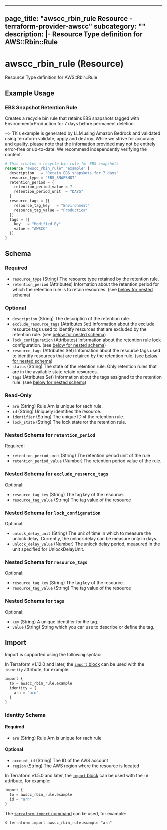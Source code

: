 
---
page_title: "awscc_rbin_rule Resource - terraform-provider-awscc"
subcategory: ""
description: |-
  Resource Type definition for AWS::Rbin::Rule
---

# awscc_rbin_rule (Resource)

Resource Type definition for AWS::Rbin::Rule

## Example Usage

### EBS Snapshot Retention Rule

Creates a recycle bin rule that retains EBS snapshots tagged with Environment=Production for 7 days before permanent deletion.

~> This example is generated by LLM using Amazon Bedrock and validated using terraform validate, apply and destroy. While we strive for accuracy and quality, please note that the information provided may not be entirely error-free or up-to-date. We recommend independently verifying the content.

```terraform
# This creates a recycle bin rule for EBS snapshots
resource "awscc_rbin_rule" "example" {
  description   = "Retain EBS snapshots for 7 days"
  resource_type = "EBS_SNAPSHOT"
  retention_period = {
    retention_period_value = 7
    retention_period_unit  = "DAYS"
  }
  resource_tags = [{
    resource_tag_key   = "Environment"
    resource_tag_value = "Production"
  }]
  tags = [{
    key   = "Modified By"
    value = "AWSCC"
  }]
}
```

<!-- schema generated by tfplugindocs -->
## Schema

### Required

- `resource_type` (String) The resource type retained by the retention rule.
- `retention_period` (Attributes) Information about the retention period for which the retention rule is to retain resources. (see [below for nested schema](#nestedatt--retention_period))

### Optional

- `description` (String) The description of the retention rule.
- `exclude_resource_tags` (Attributes Set) Information about the exclude resource tags used to identify resources that are excluded by the retention rule. (see [below for nested schema](#nestedatt--exclude_resource_tags))
- `lock_configuration` (Attributes) Information about the retention rule lock configuration. (see [below for nested schema](#nestedatt--lock_configuration))
- `resource_tags` (Attributes Set) Information about the resource tags used to identify resources that are retained by the retention rule. (see [below for nested schema](#nestedatt--resource_tags))
- `status` (String) The state of the retention rule. Only retention rules that are in the available state retain resources.
- `tags` (Attributes Set) Information about the tags assigned to the retention rule. (see [below for nested schema](#nestedatt--tags))

### Read-Only

- `arn` (String) Rule Arn is unique for each rule.
- `id` (String) Uniquely identifies the resource.
- `identifier` (String) The unique ID of the retention rule.
- `lock_state` (String) The lock state for the retention rule.

<a id="nestedatt--retention_period"></a>
### Nested Schema for `retention_period`

Required:

- `retention_period_unit` (String) The retention period unit of the rule
- `retention_period_value` (Number) The retention period value of the rule.


<a id="nestedatt--exclude_resource_tags"></a>
### Nested Schema for `exclude_resource_tags`

Optional:

- `resource_tag_key` (String) The tag key of the resource.
- `resource_tag_value` (String) The tag value of the resource


<a id="nestedatt--lock_configuration"></a>
### Nested Schema for `lock_configuration`

Optional:

- `unlock_delay_unit` (String) The unit of time in which to measure the unlock delay. Currently, the unlock delay can be measure only in days.
- `unlock_delay_value` (Number) The unlock delay period, measured in the unit specified for UnlockDelayUnit.


<a id="nestedatt--resource_tags"></a>
### Nested Schema for `resource_tags`

Optional:

- `resource_tag_key` (String) The tag key of the resource.
- `resource_tag_value` (String) The tag value of the resource


<a id="nestedatt--tags"></a>
### Nested Schema for `tags`

Optional:

- `key` (String) A unique identifier for the tag.
- `value` (String) String which you can use to describe or define the tag.

## Import

Import is supported using the following syntax:

In Terraform v1.12.0 and later, the [`import` block](https://developer.hashicorp.com/terraform/language/import) can be used with the `identity` attribute, for example:

```terraform
import {
  to = awscc_rbin_rule.example
  identity = {
    arn = "arn"
  }
}
```

<!-- schema generated by tfplugindocs -->
### Identity Schema

#### Required

- `arn` (String) Rule Arn is unique for each rule

#### Optional

- `account_id` (String) The ID of the AWS account
- `region` (String) The AWS region where the resource is located

In Terraform v1.5.0 and later, the [`import` block](https://developer.hashicorp.com/terraform/language/import) can be used with the `id` attribute, for example:

```terraform
import {
  to = awscc_rbin_rule.example
  id = "arn"
}
```

The [`terraform import` command](https://developer.hashicorp.com/terraform/cli/commands/import) can be used, for example:

```shell
$ terraform import awscc_rbin_rule.example "arn"
```

